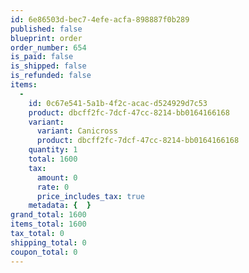 ```yaml
---
id: 6e86503d-bec7-4efe-acfa-898887f0b289
published: false
blueprint: order
order_number: 654
is_paid: false
is_shipped: false
is_refunded: false
items:
  -
    id: 0c67e541-5a1b-4f2c-acac-d524929d7c53
    product: dbcff2fc-7dcf-47cc-8214-bb0164166168
    variant:
      variant: Canicross
      product: dbcff2fc-7dcf-47cc-8214-bb0164166168
    quantity: 1
    total: 1600
    tax:
      amount: 0
      rate: 0
      price_includes_tax: true
    metadata: {  }
grand_total: 1600
items_total: 1600
tax_total: 0
shipping_total: 0
coupon_total: 0
---
```

